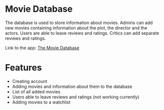 # Movie Database

The database is used to store information about movies. Admins can add new movies containing information about the plot, the director and the actors. Users are able to leave reviews and ratings. Critics can add separate reviews and ratings.

Link to the app: [The Movie Database](http://tsoha-movie-database.herokuapp.com/)

# Features
- Creating account
- Adding movies and information about them to the database
- List of all added movies
- Users able to leave reviews and ratings (not working currently)
- Adding movies to a watchlist
